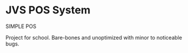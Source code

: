 # JVS POS System
SIMPLE POS

Project for school. Bare-bones and unoptimized with minor to noticeable bugs.
